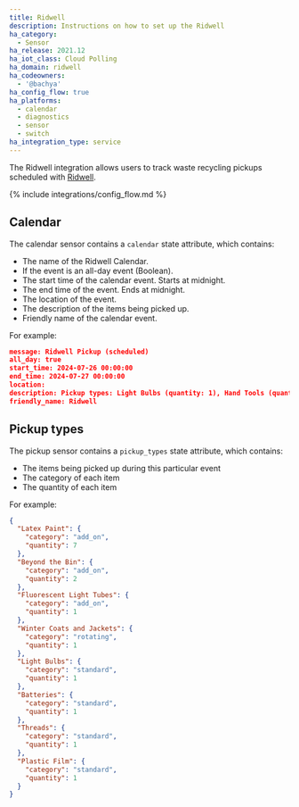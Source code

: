 ```yaml
---
title: Ridwell
description: Instructions on how to set up the Ridwell
ha_category:
  - Sensor
ha_release: 2021.12
ha_iot_class: Cloud Polling
ha_domain: ridwell
ha_codeowners:
  - '@bachya'
ha_config_flow: true
ha_platforms:
  - calendar
  - diagnostics
  - sensor
  - switch
ha_integration_type: service
---
```


The Ridwell integration allows users to track waste recycling pickups scheduled with [Ridwell](https://www.ridwell.com).

{% include integrations/config_flow.md %}

## Calendar

The calendar sensor contains a `calendar` state attribute, which contains:

- The name of the Ridwell Calendar.
- If the event is an all-day event (Boolean).
- The start time of the calendar event. Starts at midnight.
- The end time of the event. Ends at midnight.
- The location of the event.
- The description of the items being picked up.
- Friendly name of the calendar event.

For example:

```json
message: Ridwell Pickup (scheduled)
all_day: true
start_time: 2024-07-26 00:00:00
end_time: 2024-07-27 00:00:00
location: 
description: Pickup types: Light Bulbs (quantity: 1), Hand Tools (quantity: 1), Batteries (quantity: 1), Threads (quantity: 1), Plastic Film (quantity: 1)
friendly_name: Ridwell
```

## Pickup types

The pickup sensor contains a `pickup_types` state attribute, which contains:

- The items being picked up during this particular event
- The category of each item
- The quantity of each item

For example:

```json
{
  "Latex Paint": {
    "category": "add_on",
    "quantity": 7
  },
  "Beyond the Bin": {
    "category": "add_on",
    "quantity": 2
  },
  "Fluorescent Light Tubes": {
    "category": "add_on",
    "quantity": 1
  },
  "Winter Coats and Jackets": {
    "category": "rotating",
    "quantity": 1
  },
  "Light Bulbs": {
    "category": "standard",
    "quantity": 1
  },
  "Batteries": {
    "category": "standard",
    "quantity": 1
  },
  "Threads": {
    "category": "standard",
    "quantity": 1
  },
  "Plastic Film": {
    "category": "standard",
    "quantity": 1
  }
}
```
